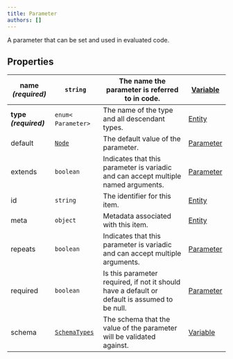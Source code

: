 ```yaml
---
title: Parameter
authors: []
---
```


A parameter that can be set and used in evaluated code.

## Properties

| **name _(required)_** | `string`                            | The name the parameter is referred to in code.                                                | [Variable](./Variable.html)   |
| --------------------- | ----------------------------------- | --------------------------------------------------------------------------------------------- | ----------------------------- |
| **type _(required)_** | `enum<`​`Parameter`​`>`             | The name of the type and all descendant types.                                                | [Entity](./Entity.html)       |
| default               | [`Node`](./Node.html)               | The default value of the parameter.                                                           | [Parameter](./Parameter.html) |
| extends               | `boolean`                           | Indicates that this parameter is variadic and can accept multiple named arguments.            | [Parameter](./Parameter.html) |
| id                    | `string`                            | The identifier for this item.                                                                 | [Entity](./Entity.html)       |
| meta                  | `object`                            | Metadata associated with this item.                                                           | [Entity](./Entity.html)       |
| repeats               | `boolean`                           | Indicates that this parameter is variadic and can accept multiple arguments.                  | [Parameter](./Parameter.html) |
| required              | `boolean`                           | Is this parameter required, if not it should have a default or default is assumed to be null. | [Parameter](./Parameter.html) |
| schema                | [`SchemaTypes`](./SchemaTypes.html) | The schema that the value of the parameter will be validated against.                         | [Variable](./Variable.html)   |
